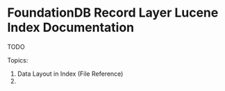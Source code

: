 # FoundationDB Record Layer Lucene Index Documentation

TODO


Topics:

1.  Data Layout in Index (File Reference)
2.  
